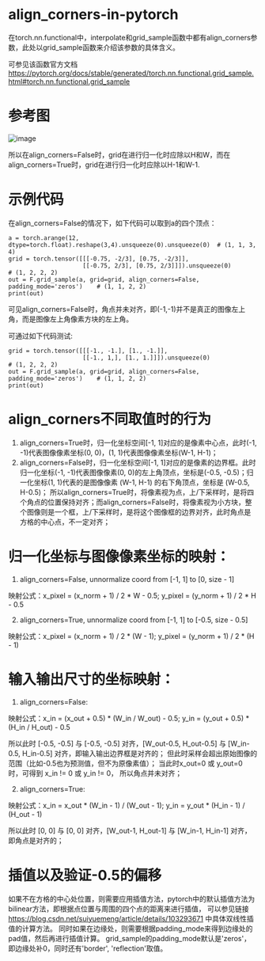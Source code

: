 # align_corners-in-pytorch
在torch.nn.functional中，interpolate和grid_sample函数中都有align_corners参数，此处以grid_sample函数来介绍该参数的具体含义。

可参见该函数官方文档 https://pytorch.org/docs/stable/generated/torch.nn.functional.grid_sample.html#torch.nn.functional.grid_sample

# 参考图
![image](https://github.com/user-attachments/assets/47d103e3-fb4c-4149-a22b-a64ac471128e)

所以在align_corners=False时，grid在进行归一化时应除以H和W，而在align_corners=True时，grid在进行归一化时应除以H-1和W-1.

# 示例代码
在align_corners=False的情况下，如下代码可以取到a的四个顶点：
```
a = torch.arange(12, dtype=torch.float).reshape(3,4).unsqueeze(0).unsqueeze(0)  # (1, 1, 3, 4)
grid = torch.tensor([[[-0.75, -2/3], [0.75, -2/3]], 
                     [[-0.75, 2/3], [0.75, 2/3]]]).unsqueeze(0)                 # (1, 2, 2, 2)
out = F.grid_sample(a, grid=grid, align_corners=False, padding_mode='zeros')    # (1, 1, 2, 2)
print(out)
```
    
可见align_corners=False时，角点并未对齐，即(-1,-1)并不是真正的图像左上角，而是图像左上角像素方块的左上角。

可通过如下代码测试:
```
grid = torch.tensor([[[-1., -1.], [1., -1.]],
                     [[-1., 1,], [1., 1.]]]).unsqueeze(0)                       # (1, 2, 2, 2)                   
out = F.grid_sample(a, grid=grid, align_corners=False, padding_mode='zeros')    # (1, 1, 2, 2)
print(out)
```

# align_corners不同取值时的行为
1. align_corners=True时，归一化坐标空间[-1, 1]对应的是像素中心点，此时(-1, -1)代表图像像素坐标(0, 0)，(1, 1)代表图像像素坐标(W-1, H-1)；
2. align_corners=False时，归一化坐标空间[-1, 1]对应的是像素的边界框。此时归一化坐标(-1, -1)代表图像像素(0, 0)的左上角顶点，坐标是(-0.5, -0.5)；归一化坐标(1, 1)代表的是图像像素 (W-1, H-1) 的右下角顶点，坐标是 (W-0.5, H-0.5)；
所以align_corners=True时，将像素视为点，上/下采样时，是将四个角点的位置保持对齐；而align_corners=False时，将像素视为小方块，整个图像则是一个框，上/下采样时，是将这个图像框的边界对齐，此时角点是方格的中心点，不一定对齐；


# 归一化坐标与图像像素坐标的映射： 
1. align_corners=False, unnormalize coord from [-1, 1] to [0, size - 1]

映射公式：x_pixel = (x_norm + 1) / 2 * W - 0.5; y_pixel = (y_norm + 1) / 2 * H - 0.5

2. align_corners=True, unnormalize coord from [-1, 1] to [-0.5, size - 0.5]

映射公式：x_pixel = (x_norm + 1) / 2 * (W - 1); y_pixel = (y_norm + 1) / 2 * (H - 1)

# 输入输出尺寸的坐标映射：
1. align_corners=False:

映射公式：x_in = (x_out + 0.5) * (W_in / W_out) - 0.5; y_in = (y_out + 0.5) * (H_in / H_out) - 0.5

所以此时 [-0.5, -0.5] 与 [-0.5, -0.5] 对齐，[W_out-0.5, H_out-0.5] 与 [W_in-0.5, H_in-0.5] 对齐，即输入输出边界框是对齐的； 但此时采样会超出原始图像的范围（比如-0.5也为预测值，但不为原像素值）；
当此时x_out=0 或 y_out=0 时，可得到 x_in != 0 或 y_in != 0， 所以角点并未对齐；

2. align_corners=True:

映射公式：x_in = x_out * (W_in - 1) / (W_out - 1); y_in = y_out * (H_in - 1) / (H_out - 1)

所以此时 [0, 0] 与 [0, 0] 对齐，[W_out-1, H_out-1] 与 [W_in-1, H_in-1] 对齐，即角点是对齐的；

# 插值以及验证-0.5的偏移
如果不在方格的中心处位置，则需要应用插值方法，pytorch中的默认插值方法为bilinear方法，即根据点位置与周围的四个点的距离来进行插值，
可以参见链接 https://blog.csdn.net/suiyuemeng/article/details/103293671 中具体双线性插值的计算方法。
同时如果在边缘处，则需要根据padding_mode来得到边缘处的pad值，然后再进行插值计算。
grid_sample的padding_mode默认是'zeros'，即边缘处补0，同时还有'border', 'reflection'取值。
